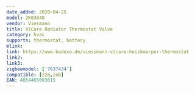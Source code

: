 ```yaml
---
date_added: 2020-04-25
model: ZK03840 
vendor: Viesmann 
title: ViCare Radiator Thermostat Valve
category: hvac
supports: thermostat, battery
mlink:
link: https://www.badexo.de/viessmann-vicare-heizkoerper-thermostat
link2: 
link3:
zigbeemodel: ['7637434']
compatible: [z2m,iob]
EAN: 4054465093615
---
```


